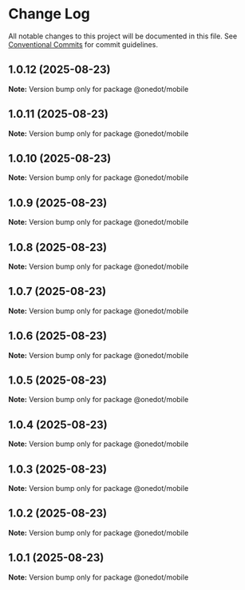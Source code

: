 # Change Log

All notable changes to this project will be documented in this file.
See [Conventional Commits](https://conventionalcommits.org) for commit guidelines.

## 1.0.12 (2025-08-23)

**Note:** Version bump only for package @onedot/mobile





## 1.0.11 (2025-08-23)

**Note:** Version bump only for package @onedot/mobile





## 1.0.10 (2025-08-23)

**Note:** Version bump only for package @onedot/mobile





## 1.0.9 (2025-08-23)

**Note:** Version bump only for package @onedot/mobile





## 1.0.8 (2025-08-23)

**Note:** Version bump only for package @onedot/mobile





## 1.0.7 (2025-08-23)

**Note:** Version bump only for package @onedot/mobile





## 1.0.6 (2025-08-23)

**Note:** Version bump only for package @onedot/mobile





## 1.0.5 (2025-08-23)

**Note:** Version bump only for package @onedot/mobile





## 1.0.4 (2025-08-23)

**Note:** Version bump only for package @onedot/mobile





## 1.0.3 (2025-08-23)

**Note:** Version bump only for package @onedot/mobile





## 1.0.2 (2025-08-23)

**Note:** Version bump only for package @onedot/mobile





## 1.0.1 (2025-08-23)

**Note:** Version bump only for package @onedot/mobile
